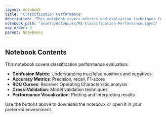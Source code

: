 ```yaml
---
layout: notebook
title: "Classification Performance"
description: "This notebook covers metrics and evaluation techniques for classification models."
notebook_path: "assets/notebooks/M1-Classification-Performance.ipynb"
nav_order: 3
parent: Notebooks
---
```


## Notebook Contents

This notebook covers classification performance evaluation:

- **Confusion Matrix**: Understanding true/false positives and negatives
- **Accuracy Metrics**: Precision, recall, F1-score
- **ROC Curves**: Receiver Operating Characteristic analysis
- **Cross-Validation**: Model validation techniques
- **Performance Visualization**: Plotting and interpreting results

Use the buttons above to download the notebook or open it in your preferred environment.
